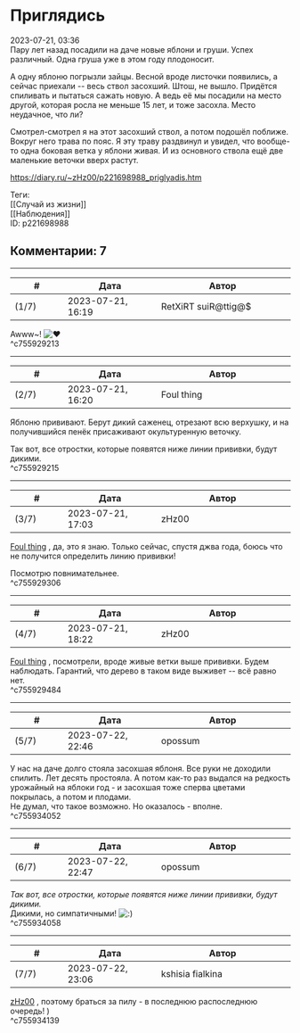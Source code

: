 Приглядись
==========

  
2023-07-21, 03:36  
 Пару лет назад посадили на даче новые яблони и груши. Успех различный. Одна груша уже в этом году плодоносит.   
   
 А одну яблоню погрызли зайцы. Весной вроде листочки появились, а сейчас приехали -- весь ствол засохший. Штош, не вышло. Придётся спиливать и пытаться сажать новую. А ведь её мы посадили на место другой, которая росла не меньше 15 лет, и тоже засохла. Место неудачное, что ли?   
   
 Смотрел-смотрел я на этот засохший ствол, а потом подошёл поближе. Вокруг него трава по пояс. Я эту траву раздвинул и увидел, что вообще-то одна боковая ветка у яблони живая. И из основного ствола ещё две маленькие веточки вверх растут.   
  
<https://diary.ru/~zHz00/p221698988_priglyadis.htm>  
  
Теги:  
[[Случай из жизни]]  
[[Наблюдения]]  
ID: p221698988  


Комментарии: 7
--------------

  


---



|         #         |              Дата              |                     Автор                     |           ID           |
| --- | --- | --- | --- |
| (1/7) | 2023-07-21, 16:19 | RetXiRT suiR@ttig@$ | c755929213 |

  
 Awww~! ![:heart:](/picture/1177.gif)   
 ^c755929213

---



|         #         |              Дата              |                     Автор                     |           ID           |
| --- | --- | --- | --- |
| (2/7) | 2023-07-21, 16:20 | Foul thing | c755929215 |

  
 Яблоню прививают. Берут дикий саженец, отрезают всю верхушку, и на получившийся пенёк присаживают окультуренную веточку.   
   
 Так вот, все отростки, которые появятся ниже линии прививки, будут дикими.   
 ^c755929215

---



|         #         |              Дата              |                     Автор                     |           ID           |
| --- | --- | --- | --- |
| (3/7) | 2023-07-21, 17:03 | zHz00 | c755929306 |

  
  [Foul thing](https://foulthing.diary.ru "Temporary Internet Flies")  , да, это я знаю. Только сейчас, спустя джва года, боюсь что не получится определить линию прививки!   
   
 Посмотрю повнимательнее.   
 ^c755929306

---



|         #         |              Дата              |                     Автор                     |           ID           |
| --- | --- | --- | --- |
| (4/7) | 2023-07-21, 18:22 | zHz00 | c755929484 |

  
  [Foul thing](https://foulthing.diary.ru "Temporary Internet Flies")  , посмотрели, вроде живые ветки выше прививки. Будем наблюдать. Гарантий, что дерево в таком виде выживет -- всё равно нет.   
 ^c755929484

---



|         #         |              Дата              |                     Автор                     |           ID           |
| --- | --- | --- | --- |
| (5/7) | 2023-07-22, 22:46 | opossum | c755934052 |

  
 У нас на даче долго стояла засохшая яблоня. Все руки не доходили спилить. Лет десять простояла. А потом как-то раз выдался на редкость урожайный на яблоки год - и засохшая тоже сперва цветами покрылась, а потом и плодами.   
 Не думал, что такое возможно. Но оказалось - вполне.   
 ^c755934052

---



|         #         |              Дата              |                     Автор                     |           ID           |
| --- | --- | --- | --- |
| (6/7) | 2023-07-22, 22:47 | opossum | c755934058 |

  
  *Так вот, все отростки, которые появятся ниже линии прививки, будут дикими.*    
 Дикими, но симпатичными! ![:)](/picture/3.gif)   
 ^c755934058

---



|         #         |              Дата              |                     Автор                     |           ID           |
| --- | --- | --- | --- |
| (7/7) | 2023-07-22, 23:06 | kshisia fialkina | c755934139 |

  
  [zHz00](https://zHz00.diary.ru "Untitled")  , поэтому браться за пилу - в  последнюю  распоследнюю очередь! )   
 ^c755934139